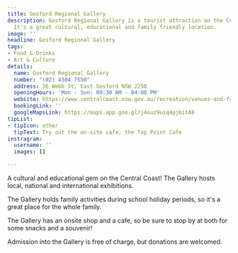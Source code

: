 ```yaml
---
title: Gosford Regional Gallery
description: Gosford Regional Gallery is a tourist attraction on the Central Coast.
  It's a great cultural, educational and family friendly location.
image: ''
headline: Gosford Regional Gallery
tags:
- Food & Drinks
- Art & Culture
details:
  name: Gosford Regional Gallery
  number: "(02) 4304 7550"
  address: 36 Webb St, East Gosford NSW 2250
  openingHours: 'Mon - Sun: 09:30 AM - 04:00 PM'
  website: https://www.centralcoast.nsw.gov.au/recreation/venues-and-facilities/galleries/gosford-regional-gallery/
  bookingLink: ''
  googleMapsLink: https://maps.app.goo.gl/j4ouz9uiq4pjbitA8
tipList:
- tipIcon: other
  tipText: Try out the on-site cafe, the Top Point Cafe
instragram:
  username: ''
  images: []

---
```

A cultural and educational gem on the Central Coast! The Gallery hosts local, national and international exhibitions.

The Gallery holds family activities during school holiday periods, so it's a great place for the whole family.

The Gallery has an onsite shop and a cafe, so be sure to stop by at both for some snacks and a souvenir!

Admission into the Gallery is free of charge, but donations are welcomed.